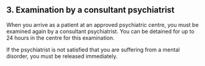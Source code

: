 ##  3\. Examination by a consultant psychiatrist

When you arrive as a patient at an approved psychiatric centre, you must be
examined again by a consultant psychiatrist. You can be detained for up to 24
hours in the centre for this examination.

If the psychiatrist is not satisfied that you are suffering from a mental
disorder, you must be released immediately.
